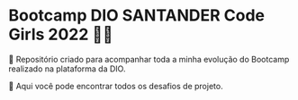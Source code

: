 # Bootcamp DIO SANTANDER Code Girls 2022 :woman_technologist:
:rocket: Repositório criado para acompanhar toda a minha evolução do Bootcamp realizado na plataforma da DIO.

:book: Aqui você pode encontrar todos os desafios de projeto.
